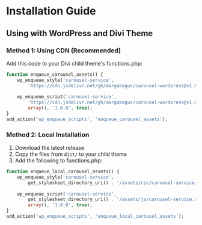 # Installation Guide

## Using with WordPress and Divi Theme

### Method 1: Using CDN (Recommended)
Add this code to your Divi child theme's functions.php:

```php
function enqueue_carousel_assets() {
    wp_enqueue_style('carousel-service', 
        'https://cdn.jsdelivr.net/gh/margabagus/carousel-wordpress@v1.0.0/dist/css/carousel-service.min.css');
    
    wp_enqueue_script('carousel-service', 
        'https://cdn.jsdelivr.net/gh/margabagus/carousel-wordpress@v1.0.0/dist/js/carousel-service.min.js', 
        array(), '1.0.0', true);
}
add_action('wp_enqueue_scripts', 'enqueue_carousel_assets');
```

### Method 2: Local Installation
1. Download the latest release
2. Copy the files from `dist/` to your child theme
3. Add the following to functions.php:

```php
function enqueue_local_carousel_assets() {
    wp_enqueue_style('carousel-service', 
        get_stylesheet_directory_uri() . '/assets/css/carousel-service.min.css');
    
    wp_enqueue_script('carousel-service', 
        get_stylesheet_directory_uri() . '/assets/js/carousel-service.min.js', 
        array(), '1.0.0', true);
}
add_action('wp_enqueue_scripts', 'enqueue_local_carousel_assets');
```